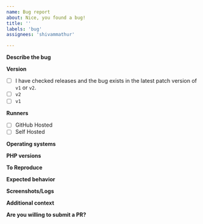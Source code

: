 ```yaml
---
name: Bug report
about: Nice, you found a bug!
title: ''
labels: 'bug'
assignees: 'shivammathur'

---
```


**Describe the bug**
<!-- Please describe the bug concisely. -->

**Version**
- [ ] I have checked releases and the bug exists in the latest patch version of `v1` or `v2`.
- [ ] `v2`
- [ ] `v1`

**Runners**
<!-- Please mark the GitHub Action runner your workflow uses. -->
- [ ] GitHub Hosted
- [ ] Self Hosted

**Operating systems**
<!-- Please mention the operating systems your workflow uses. -->

**PHP versions**
<!-- Please mention the PHP versions your workflow uses. -->

**To Reproduce**
<!-- Please provide the relevant steps of your workflow `.yml` file. -->

**Expected behavior**
<!-- A clear and concise description of what you expected to happen. -->

**Screenshots/Logs**
<!-- If applicable, add screenshots or logs to help explain your problem. -->

**Additional context**
<!-- Add any other context about the problem here. -->

**Are you willing to submit a PR?**
<!-- We accept pull requests targeting the develop branch. -->
